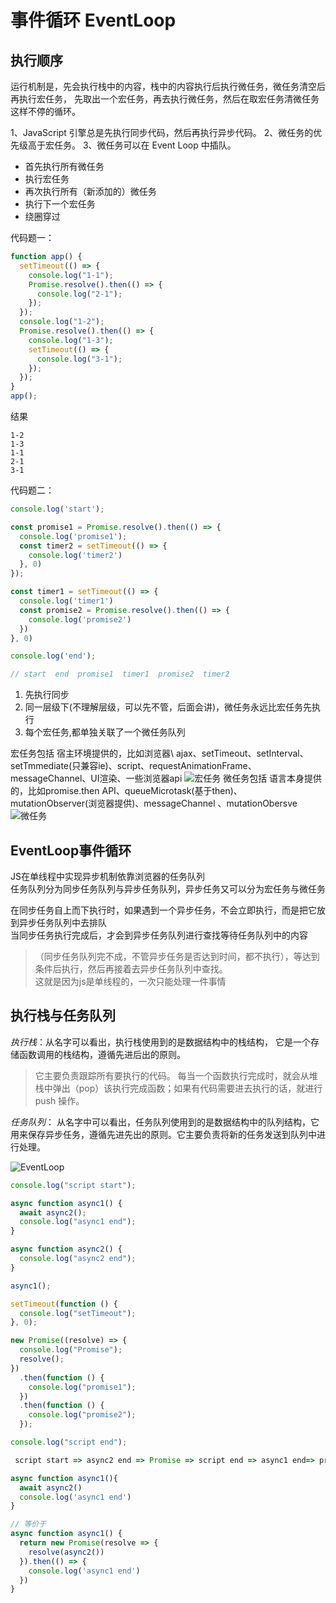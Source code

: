 # 事件循环 EventLoop

## 执行顺序

运行机制是，先会执行栈中的内容，栈中的内容执行后执行微任务，微任务清空后再执行宏任务，
先取出一个宏任务，再去执行微任务，然后在取宏任务清微任务这样不停的循环。

1、JavaScript 引擎总是先执行同步代码，然后再执行异步代码。
2、微任务的优先级高于宏任务。
3、微任务可以在 Event Loop 中插队。

- 首先执行所有微任务
- 执行宏任务
- 再次执行所有（新添加的）微任务
- 执行下一个宏任务
- 绕圈穿过

代码题一：

```JavaScript
function app() {
  setTimeout(() => {
    console.log("1-1");
    Promise.resolve().then(() => {
      console.log("2-1");
    });
  });
  console.log("1-2");
  Promise.resolve().then(() => {
    console.log("1-3");
    setTimeout(() => {
      console.log("3-1");
    });
  });
}
app();
```

结果

```text
1-2
1-3
1-1
2-1
3-1
```

代码题二：

```js
console.log('start');

const promise1 = Promise.resolve().then(() => {
  console.log('promise1');
  const timer2 = setTimeout(() => {
    console.log('timer2')
  }, 0)
});

const timer1 = setTimeout(() => {
  console.log('timer1')
  const promise2 = Promise.resolve().then(() => {
    console.log('promise2')
  })
}, 0)

console.log('end');
```

```js
// start  end  promise1  timer1  promise2  timer2
```

1. 先执行同步
2. 同一层级下(不理解层级，可以先不管，后面会讲)，微任务永远比宏任务先执行
3. 每个宏任务,都单独关联了一个微任务队列

宏任务包括
 宿主环境提供的，比如浏览器\ ajax、setTimeout、setInterval、setTmmediate(只兼容ie)、script、requestAnimationFrame、messageChannel、UI渲染、一些浏览器api
![宏任务](http://www.yoloworld.site:3000/blogpng/%E5%AE%8F%E4%BB%BB%E5%8A%A1.png)
微任务包括
语言本身提供的，比如promise.then API、queueMicrotask(基于then)、mutationObserver(浏览器提供)、messageChannel 、mutationObersve
![微任务](http://www.yoloworld.site:3000/blogpng/%E5%BE%AE%E4%BB%BB%E5%8A%A1.png)

## EventLoop事件循环

JS在单线程中实现异步机制依靠浏览器的任务队列  
任务队列分为同步任务队列与异步任务队列，异步任务又可以分为宏任务与微任务

在同步任务自上而下执行时，如果遇到一个异步任务，不会立即执行，而是把它放到异步任务队列中去排队  
当同步任务执行完成后，才会到异步任务队列进行查找等待任务队列中的内容
>（同步任务队列完不成，不管异步任务是否达到时间，都不执行），等达到条件后执行，然后再接着去异步任务队列中查找。  
这就是因为js是单线程的，一次只能处理一件事情

## 执行栈与任务队列

_执行栈_：从名字可以看出，执行栈使用到的是数据结构中的栈结构， 它是一个存储函数调用的栈结构，遵循先进后出的原则。
> 它主要负责跟踪所有要执行的代码。 每当一个函数执行完成时，就会从堆栈中弹出（pop）该执行完成函数；如果有代码需要进去执行的话，就进行 push 操作。

_任务队列_： 从名字中可以看出，任务队列使用到的是数据结构中的队列结构，它用来保存异步任务，遵循先进先出的原则。它主要负责将新的任务发送到队列中进行处理。

![EventLoop](http://www.yoloworld.site:3000/blogpng/EventLoop.jpeg)

```JavaScript
console.log("script start");

async function async1() {
  await async2();
  console.log("async1 end");
}

async function async2() {
  console.log("async2 end");
}

async1();

setTimeout(function () {
  console.log("setTimeout");
}, 0);

new Promise((resolve) => {
  console.log("Promise");
  resolve();
})
  .then(function () {
    console.log("promise1");
  })
  .then(function () {
    console.log("promise2");
  });

console.log("script end");

```

```js
 script start => async2 end => Promise => script end => async1 end=> promise1 => promise2 => setTimeout
```

```js
async function async1(){
  await async2()
  console.log('async1 end')
}

// 等价于
async function async1() {
  return new Promise(resolve => {
    resolve(async2())
  }).then(() => {
    console.log('async1 end')
  })
}
```
